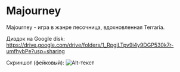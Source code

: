 # Majourney

Majourney - игра в жанре песочница, вдохновленная Terraria.

Диздок на Google disk:
https://drive.google.com/drive/folders/1_RpgiLTpv9i4y9DGP530k7r-umfhybPe?usp=sharing

Скриншот (фейковый):
![Alt-текст](https://ibb.co/q12hbFW "Фейкшот Majourney")